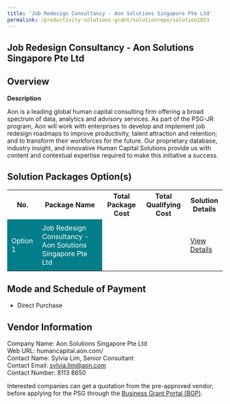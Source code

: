 ```yaml
---
title: 'Job Redesign Consultancy - Aon Solutions Singapore Pte Ltd'
permalink: /productivity-solutions-grant/solutionrepo/solution1853
---
```


## Job Redesign Consultancy - Aon Solutions Singapore Pte Ltd

## Overview

**Description**

Aon is a leading global human capital consulting firm offering a broad spectrum of data, analytics and advisory services. As part of the PSG-JR program, Aon will work with enterprises to develop and implement job redesign roadmaps to improve productivity, talent attraction and retention; and to transform their workforces for the future. Our proprietary database, industry insight, and innovative Human Capital Solutions provide us with content and contextual expertise required to make this initiative a success.

## Solution Packages Option(s)

<table>
<tr>
<th><b>No.</b></th>
<th><b>Package Name</b></th>
<th><b>Total Package Cost</b></th>
<th><b>Total Qualifying Cost</b></th>
<th><b>Solution Details</b></th>
</tr>
<tr>
<td style='padding: 10px; background-color: #037E8A; color: #FFFFFF;'>Option 1</td>
<td style='padding: 10px; background-color: #037E8A; color: #FFFFFF;'>Job Redesign Consultancy - Aon Solutions Singapore Pte Ltd</td>
<td style='padding: 10px;'> </td>
<td style='padding: 10px;'> </td>
<td style='padding: 10px;'><a href='/images/psg/CaseStudybyAonSolutionsSingaporePteLtd.pdf' target='_blank'>View Details</a></td>
</tr>
</table>

## Mode and Schedule of Payment

 - Direct Purchase

## Vendor Information

 Company Name: Aon Solutions Singapore Pte Ltd<br>Web URL: humancapital.aon.com/ <br>Contact Name: Sylvia Lim, Senior Consultant<br>Contact Email: sylvia.lim@aon.com <br>Contact Number:  8113 8650

Interested companies can get a quotation from the pre-approved vendor, before applying for the PSG through the <a href='https://www.businessgrants.gov.sg/' target='_blank' rel='noopener'>Business Grant Portal (BGP)</a>.

<script src="/jquery/resize-tables.js"></script>
